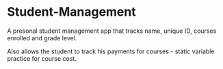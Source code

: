 # Student-Management

A presonal student management app that tracks name, unique ID, courses enrolled and grade level.

Also allows the student to track his payments for courses - static variable practice for course cost.
